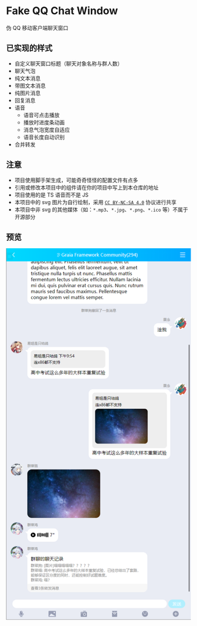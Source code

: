 # Fake QQ Chat Window

伪 QQ 移动客户端聊天窗口

## 已实现的样式

- 自定义聊天窗口标题（聊天对象名称与群人数）
- 聊天气泡
- 纯文本消息
- 带图文本消息
- 纯图片消息
- 回复消息
- 语音
  - 语音可点击播放
  - 播放时进度条动画
  - 消息气泡宽度自适应
  - 语音长度自动识别
- 合并转发

## 注意

- 项目使用脚手架生成，可能奇奇怪怪的配置文件有点多
- 引用或修改本项目中的组件请在你的项目中写上到本仓库的地址
- 项目使用的是 TS 语音而不是 JS
- 本项目中的 svg 图片为自行绘制，采用 [`CC BY-NC-SA 4.0`](https://creativecommons.org/licenses/by-nc-sa/4.0/deed.zh) 协议进行共享
- 本项目中非 svg 的其他媒体（如：`*.mp3`、`*.jpg`、`*.png`、`*.ico` 等）不属于开源部分

## 预览

![预览](./preview.png)

